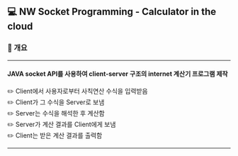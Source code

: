## 💻 NW Socket Programming - Calculator in the cloud  
### 📄 개요
---
#### J️AVA socket API를 사용하여 client-server 구조의 internet 계산기 프로그램 제작
✏️  Client에서 사용자로부터 사칙연산 수식을 입력받음  
✏️  Client가 그 수식을 Server로 보냄  
✏️  Server는 수식을 해석한 후 계산함  
✏️ Server가 계산 결과를 Client에게 보냄  
✏️ Client는 받은 계산 결과를 출력함

---
